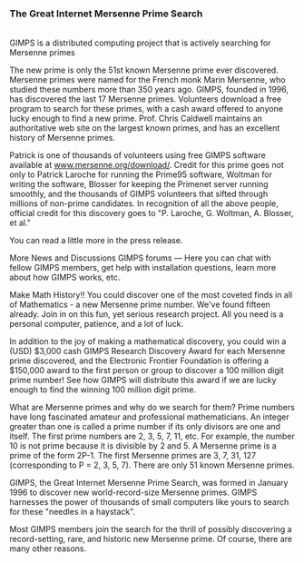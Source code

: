 ### The Great Internet Mersenne Prime Search
<br/>
GIMPS is a distributed computing project that is actively searching for Mersenne primes

The new prime is only the 51st known Mersenne prime ever discovered. Mersenne primes were named for the French monk Marin Mersenne, who studied these numbers more than 350 years ago. GIMPS, founded in 1996, has discovered the last 17 Mersenne primes. Volunteers download a free program to search for these primes, with a cash award offered to anyone lucky enough to find a new prime. Prof. Chris Caldwell maintains an authoritative web site on the largest known primes, and has an excellent history of Mersenne primes.

Patrick is one of thousands of volunteers using free GIMPS software available at www.mersenne.org/download/. Credit for this prime goes not only to Patrick Laroche for running the Prime95 software, Woltman for writing the software, Blosser for keeping the Primenet server running smoothly, and the thousands of GIMPS volunteers that sifted through millions of non-prime candidates.  In recognition of all the above people, official credit for this discovery goes to "P. Laroche, G. Woltman, A. Blosser, et al."

You can read a little more in the press release.

More News and Discussions
GIMPS forums — Here you can chat with fellow GIMPS members, get help with installation questions, learn more about how GIMPS works, etc.

Make Math History!!
You could discover one of the most coveted finds in all of Mathematics - a new Mersenne prime number. We've found fifteen already. Join in on this fun, yet serious research project. All you need is a personal computer, patience, and a lot of luck.

In addition to the joy of making a mathematical discovery, you could win a (USD) $3,000 cash GIMPS Research Discovery Award for each Mersenne prime discovered, and the Electronic Frontier Foundation is offering a $150,000 award to the first person or group to discover a 100 million digit prime number! See how GIMPS will distribute this award if we are lucky enough to find the winning 100 million digit prime.

What are Mersenne primes and why do we search for them?
Prime numbers have long fascinated amateur and professional mathematicians. An integer greater than one is called a prime number if its only divisors are one and itself. The first prime numbers are 2, 3, 5, 7, 11, etc. For example, the number 10 is not prime because it is divisible by 2 and 5. A Mersenne prime is a prime of the form 2P-1. The first Mersenne primes are 3, 7, 31, 127 (corresponding to P = 2, 3, 5, 7). There are only 51 known Mersenne primes.

GIMPS, the Great Internet Mersenne Prime Search, was formed in January 1996 to discover new world-record-size Mersenne primes. GIMPS harnesses the power of thousands of small computers like yours to search for these "needles in a haystack".

Most GIMPS members join the search for the thrill of possibly discovering a record-setting, rare, and historic new Mersenne prime. Of course, there are many other reasons.




<p/>
<html lang="en">
<head>
<meta http-equiv="content-type" content="text/html; charset=utf-8">
<script type="text/javascript" charset="utf-8" src="
https://cdn.mathjax.org/mathjax/latest/MathJax.js?config=TeX-AMS-MML_HTMLorMML,
https://vincenttam.github.io/javascripts/MathJaxLocal.js"></script>
</head>
